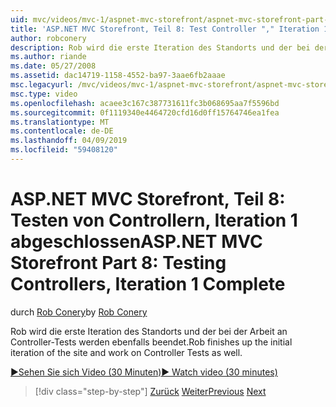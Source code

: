 ```yaml
---
uid: mvc/videos/mvc-1/aspnet-mvc-storefront/aspnet-mvc-storefront-part-8-testing-controllers-iteration-1-complete
title: 'ASP.NET MVC Storefront, Teil 8: Test Controller "," Iteration 1 abgeschlossen | Microsoft-Dokumentation'
author: robconery
description: Rob wird die erste Iteration des Standorts und der bei der Arbeit an Controller-Tests werden ebenfalls beendet.
ms.author: riande
ms.date: 05/27/2008
ms.assetid: dac14719-1158-4552-ba97-3aae6fb2aaae
msc.legacyurl: /mvc/videos/mvc-1/aspnet-mvc-storefront/aspnet-mvc-storefront-part-8-testing-controllers-iteration-1-complete
msc.type: video
ms.openlocfilehash: acaee3c167c387731611fc3b068695aa7f5596bd
ms.sourcegitcommit: 0f1119340e4464720cfd16d0ff15764746ea1fea
ms.translationtype: MT
ms.contentlocale: de-DE
ms.lasthandoff: 04/09/2019
ms.locfileid: "59408120"
---
```

# <a name="aspnet-mvc-storefront-part-8-testing-controllers-iteration-1-complete"></a><span data-ttu-id="58f6b-103">ASP.NET MVC Storefront, Teil 8: Testen von Controllern, Iteration 1 abgeschlossen</span><span class="sxs-lookup"><span data-stu-id="58f6b-103">ASP.NET MVC Storefront Part 8: Testing Controllers, Iteration 1 Complete</span></span>

<span data-ttu-id="58f6b-104">durch [Rob Conery](https://github.com/robconery)</span><span class="sxs-lookup"><span data-stu-id="58f6b-104">by [Rob Conery](https://github.com/robconery)</span></span>

<span data-ttu-id="58f6b-105">Rob wird die erste Iteration des Standorts und der bei der Arbeit an Controller-Tests werden ebenfalls beendet.</span><span class="sxs-lookup"><span data-stu-id="58f6b-105">Rob finishes up the initial iteration of the site and work on Controller Tests as well.</span></span>

[<span data-ttu-id="58f6b-106">&#9654;Sehen Sie sich Video (30 Minuten)</span><span class="sxs-lookup"><span data-stu-id="58f6b-106">&#9654; Watch video (30 minutes)</span></span>](https://channel9.msdn.com/Blogs/ASP-NET-Site-Videos/aspnet-mvc-storefront-part-8-testing-controllers-iteration-1-complete)

> [!div class="step-by-step"]
> <span data-ttu-id="58f6b-107">[Zurück](aspnet-mvc-storefront-part-7-routing-and-ui-work.md)
> [Weiter](aspnet-mvc-storefront-part-9-the-shopping-cart.md)</span><span class="sxs-lookup"><span data-stu-id="58f6b-107">[Previous](aspnet-mvc-storefront-part-7-routing-and-ui-work.md)
[Next](aspnet-mvc-storefront-part-9-the-shopping-cart.md)</span></span>
